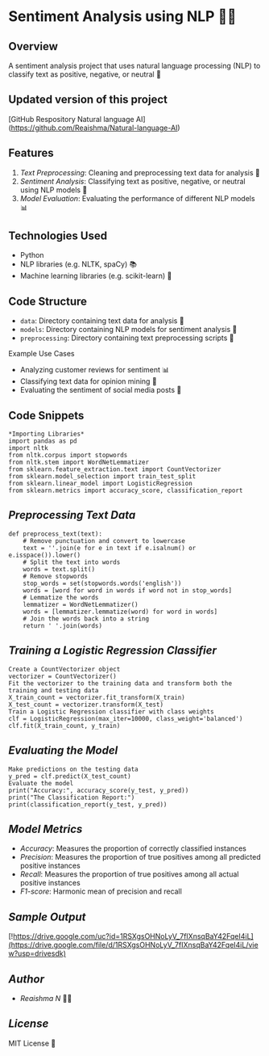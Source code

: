 

# Sentiment Analysis using NLP 🤖💬

## Overview
A sentiment analysis project that uses natural language processing (NLP) to classify text as positive, negative, or neutral 🌟

## Updated version of this project 
[GitHub Respository Natural language AI]
(https://github.com/Reaishma/Natural-language-AI)

## Features
1. _Text Preprocessing_: Cleaning and preprocessing text data for analysis 🧹
2. _Sentiment Analysis_: Classifying text as positive, negative, or neutral using NLP models 🤖
3. _Model Evaluation_: Evaluating the performance of different NLP models 📊

## Technologies Used
- Python 
- NLP libraries (e.g. NLTK, spaCy) 📚
- Machine learning libraries (e.g. scikit-learn) 🤖

## Code Structure
- `data`: Directory containing text data for analysis 📁
- `models`: Directory containing NLP models for sentiment analysis 🤖
- `preprocessing`: Directory containing text preprocessing scripts 🧹

Example Use Cases
- Analyzing customer reviews for sentiment 📊
- Classifying text data for opinion mining 🤖
- Evaluating the sentiment of social media posts 📱

## **Code Snippets**

```
*Importing Libraries*
import pandas as pd
import nltk
from nltk.corpus import stopwords
from nltk.stem import WordNetLemmatizer
from sklearn.feature_extraction.text import CountVectorizer
from sklearn.model_selection import train_test_split
from sklearn.linear_model import LogisticRegression
from sklearn.metrics import accuracy_score, classification_report
```

## *Preprocessing Text Data*

```
def preprocess_text(text):
    # Remove punctuation and convert to lowercase
    text = ''.join(e for e in text if e.isalnum() or e.isspace()).lower()
    # Split the text into words
    words = text.split()
    # Remove stopwords
    stop_words = set(stopwords.words('english'))
    words = [word for word in words if word not in stop_words]
    # Lemmatize the words
    lemmatizer = WordNetLemmatizer()
    words = [lemmatizer.lemmatize(word) for word in words]
    # Join the words back into a string
    return ' '.join(words)
```

## *Training a Logistic Regression Classifier*
```
Create a CountVectorizer object
vectorizer = CountVectorizer()
Fit the vectorizer to the training data and transform both the training and testing data
X_train_count = vectorizer.fit_transform(X_train)
X_test_count = vectorizer.transform(X_test)
Train a Logistic Regression classifier with class weights
clf = LogisticRegression(max_iter=10000, class_weight='balanced')
clf.fit(X_train_count, y_train)
```
## *Evaluating the Model*
```
Make predictions on the testing data
y_pred = clf.predict(X_test_count)
Evaluate the model
print("Accuracy:", accuracy_score(y_test, y_pred))
print("The Classification Report:")
print(classification_report(y_test, y_pred))
```
## *Model Metrics*
- *Accuracy*: Measures the proportion of correctly classified instances
- *Precision*: Measures the proportion of true positives among all predicted positive instances
- *Recall*: Measures the proportion of true positives among all actual positive instances
- *F1-score*: Harmonic mean of precision and recall

## *Sample Output*
[!https://drive.google.com/uc?id=1RSXgsOHNoLyV_7fIXnsqBaY42FqeI4iL](https://drive.google.com/file/d/1RSXgsOHNoLyV_7fIXnsqBaY42FqeI4iL/view?usp=drivesdk)

## *Author*
- _Reaishma N_ 🙋‍♀️

## *License*
 MIT License 📄


